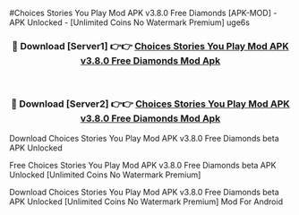 #Choices Stories You Play Mod APK v3.8.0 Free Diamonds [APK-MOD] - APK Unlocked - [Unlimited Coins No Watermark Premium] uge6s



<div align="center">

<h3>🔴 Download [Server1] 👉👉 <a href="https://momento.my/?title=Choices_Stories_You_Play_Mod_APK_v3.8.0_Free_Diamonds">Choices Stories You Play Mod APK v3.8.0 Free Diamonds Mod Apk</a></h3><br>

<h3>🔴 Download [Server2] 👉👉 <a href="https://momento.my/?title=Choices_Stories_You_Play_Mod_APK_v3.8.0_Free_Diamonds">Choices Stories You Play Mod APK v3.8.0 Free Diamonds Mod Apk</a></h3>
</div>



Download Choices Stories You Play Mod APK v3.8.0 Free Diamonds beta APK Unlocked

Free Choices Stories You Play Mod APK v3.8.0 Free Diamonds beta APK Unlocked [Unlimited Coins No Watermark Premium]

Download Choices Stories You Play Mod APK v3.8.0 Free Diamonds beta APK Unlocked [Unlimited Coins No Watermark Premium] Mod For Android

